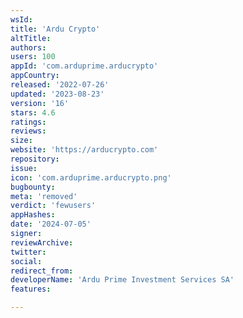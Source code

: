 ```yaml
---
wsId: 
title: 'Ardu Crypto'
altTitle: 
authors: 
users: 100
appId: 'com.arduprime.arducrypto'
appCountry: 
released: '2022-07-26'
updated: '2023-08-23'
version: '16'
stars: 4.6
ratings: 
reviews: 
size: 
website: 'https://arducrypto.com'
repository: 
issue: 
icon: 'com.arduprime.arducrypto.png'
bugbounty: 
meta: 'removed'
verdict: 'fewusers'
appHashes: 
date: '2024-07-05'
signer: 
reviewArchive: 
twitter: 
social: 
redirect_from: 
developerName: 'Ardu Prime Investment Services SA'
features: 

---
```


